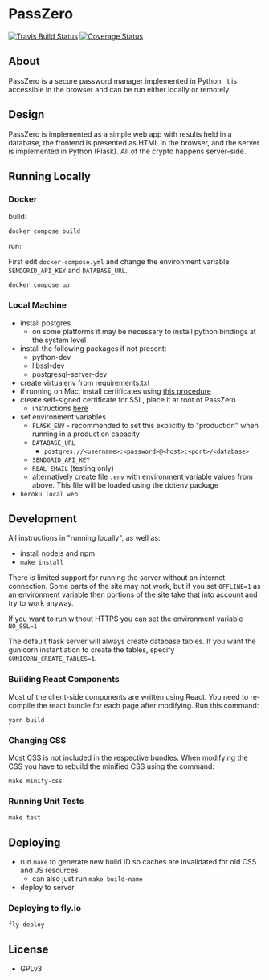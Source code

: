 # PassZero

[![Travis Build Status](https://travis-ci.org/boompig/passzero.svg?branch=master)](https://travis-ci.org/boompig/passzero)
[![Coverage Status](https://coveralls.io/repos/github/boompig/passzero/badge.svg?branch=master)](https://coveralls.io/github/boompig/passzero?branch=master)

## About

PassZero is a secure password manager implemented in Python. It is accessible in the browser and can be run either locally or remotely.

## Design

PassZero is implemented as a simple web app with results held in a database, the frontend is presented as HTML in the browser, and the server is implemented in Python (Flask). All of the crypto happens server-side.

## Running Locally

### Docker

build:

```
docker compose build
```

run:

First edit `docker-compose.yml` and change the environment variable `SENDGRID_API_KEY` and `DATABASE_URL`.

```
docker compose up
```

### Local Machine

* install postgres
    - on some platforms it may be necessary to install python bindings at the system level
* install the following packages if not present:
    - python-dev
    - libssl-dev
    - postgresql-server-dev
* create virtualenv from requirements.txt
* if running on Mac, install certificates using [this procedure](https://stackoverflow.com/a/10176685)
* create self-signed certificate for SSL, place it at root of PassZero
    - instructions [here](https://stackoverflow.com/questions/10175812/how-to-create-a-self-signed-certificate-with-openssl)
* set environment variables
    - `FLASK_ENV` - recommended to set this explicitly to "production" when running in a production capacity
    - `DATABASE_URL`
        - `postgres://<username>:<password>@<host>:<port>/<database>`
    - `SENDGRID_API_KEY`
    - `REAL_EMAIL` (testing only)
    - alternatively create file `.env` with environment variable values from above. This file will be loaded using the dotenv package
* `heroku local web`

## Development

All instructions in "running locally", as well as:

- install nodejs and npm
- `make install`

There is limited support for running the server without an internet connection. Some parts of the site may not work, but if you set `OFFLINE=1` as an environment variable then portions of the site take that into account and try to work anyway.

If you want to run without HTTPS you can set the environment variable `NO_SSL=1`

The default flask server will always create database tables. If you want the gunicorn instantiation to create the tables, specify `GUNICORN_CREATE_TABLES=1`.

### Building React Components

Most of the client-side components are written using React. You need to re-compile the react bundle for each page after modifying. Run this command:

```
yarn build
```

### Changing CSS

Most CSS is not included in the respective bundles.
When modifying the CSS you have to rebuild the minified CSS using the command:

```
make minify-css
```

### Running Unit Tests

`make test`

## Deploying

* run `make` to generate new build ID so caches are invalidated for old CSS and JS resources
    - can also just run `make build-name`
* deploy to server

### Deploying to fly.io

```
fly deploy
```

## License

* GPLv3
